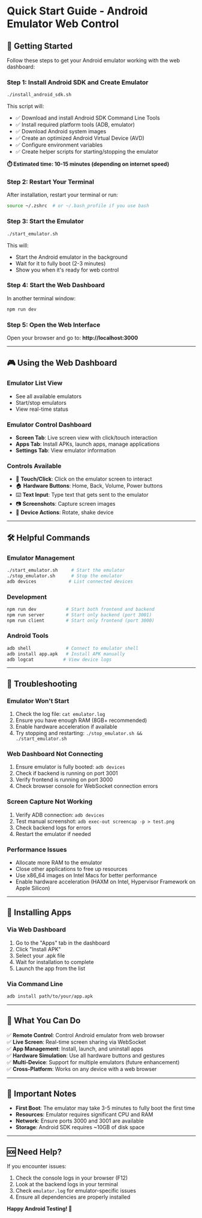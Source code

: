 # Quick Start Guide - Android Emulator Web Control

## 🚀 Getting Started

Follow these steps to get your Android emulator working with the web dashboard:

### Step 1: Install Android SDK and Create Emulator

```bash
./install_android_sdk.sh
```

This script will:

- ✅ Download and install Android SDK Command Line Tools
- ✅ Install required platform tools (ADB, emulator)
- ✅ Download Android system images
- ✅ Create an optimized Android Virtual Device (AVD)
- ✅ Configure environment variables
- ✅ Create helper scripts for starting/stopping the emulator

**⏱️ Estimated time: 10-15 minutes (depending on internet speed)**

### Step 2: Restart Your Terminal

After installation, restart your terminal or run:

```bash
source ~/.zshrc  # or ~/.bash_profile if you use bash
```

### Step 3: Start the Emulator

```bash
./start_emulator.sh
```

This will:

- Start the Android emulator in the background
- Wait for it to fully boot (2-3 minutes)
- Show you when it's ready for web control

### Step 4: Start the Web Dashboard

In another terminal window:

```bash
npm run dev
```

### Step 5: Open the Web Interface

Open your browser and go to: **http://localhost:3000**

---

## 🎮 Using the Web Dashboard

### Emulator List View

- See all available emulators
- Start/stop emulators
- View real-time status

### Emulator Control Dashboard

- **Screen Tab**: Live screen view with click/touch interaction
- **Apps Tab**: Install APKs, launch apps, manage applications
- **Settings Tab**: View emulator information

### Controls Available

- 📱 **Touch/Click**: Click on the emulator screen to interact
- 🏠 **Hardware Buttons**: Home, Back, Volume, Power buttons
- ⌨️ **Text Input**: Type text that gets sent to the emulator
- 📷 **Screenshots**: Capture screen images
- 🔄 **Device Actions**: Rotate, shake device

---

## 🛠️ Helpful Commands

### Emulator Management

```bash
./start_emulator.sh     # Start the emulator
./stop_emulator.sh      # Stop the emulator
adb devices            # List connected devices
```

### Development

```bash
npm run dev           # Start both frontend and backend
npm run server        # Start only backend (port 3001)
npm run client        # Start only frontend (port 3000)
```

### Android Tools

```bash
adb shell             # Connect to emulator shell
adb install app.apk   # Install APK manually
adb logcat           # View device logs
```

---

## 🐛 Troubleshooting

### Emulator Won't Start

1. Check the log file: `cat emulator.log`
2. Ensure you have enough RAM (8GB+ recommended)
3. Enable hardware acceleration if available
4. Try stopping and restarting: `./stop_emulator.sh && ./start_emulator.sh`

### Web Dashboard Not Connecting

1. Ensure emulator is fully booted: `adb devices`
2. Check if backend is running on port 3001
3. Verify frontend is running on port 3000
4. Check browser console for WebSocket connection errors

### Screen Capture Not Working

1. Verify ADB connection: `adb devices`
2. Test manual screenshot: `adb exec-out screencap -p > test.png`
3. Check backend logs for errors
4. Restart the emulator if needed

### Performance Issues

- Allocate more RAM to the emulator
- Close other applications to free up resources
- Use x86_64 images on Intel Macs for better performance
- Enable hardware acceleration (HAXM on Intel, Hypervisor Framework on Apple Silicon)

---

## 📱 Installing Apps

### Via Web Dashboard

1. Go to the "Apps" tab in the dashboard
2. Click "Install APK"
3. Select your .apk file
4. Wait for installation to complete
5. Launch the app from the list

### Via Command Line

```bash
adb install path/to/your/app.apk
```

---

## 🎯 What You Can Do

✅ **Remote Control**: Control Android emulator from web browser  
✅ **Live Screen**: Real-time screen sharing via WebSocket  
✅ **App Management**: Install, launch, and uninstall apps  
✅ **Hardware Simulation**: Use all hardware buttons and gestures  
✅ **Multi-Device**: Support for multiple emulators (future enhancement)  
✅ **Cross-Platform**: Works on any device with a web browser

---

## 🚨 Important Notes

- **First Boot**: The emulator may take 3-5 minutes to fully boot the first time
- **Resources**: Emulator requires significant CPU and RAM
- **Network**: Ensure ports 3000 and 3001 are available
- **Storage**: Android SDK requires ~10GB of disk space

---

## 🆘 Need Help?

If you encounter issues:

1. Check the console logs in your browser (F12)
2. Look at the backend logs in your terminal
3. Check `emulator.log` for emulator-specific issues
4. Ensure all dependencies are properly installed

**Happy Android Testing! 🎉**
